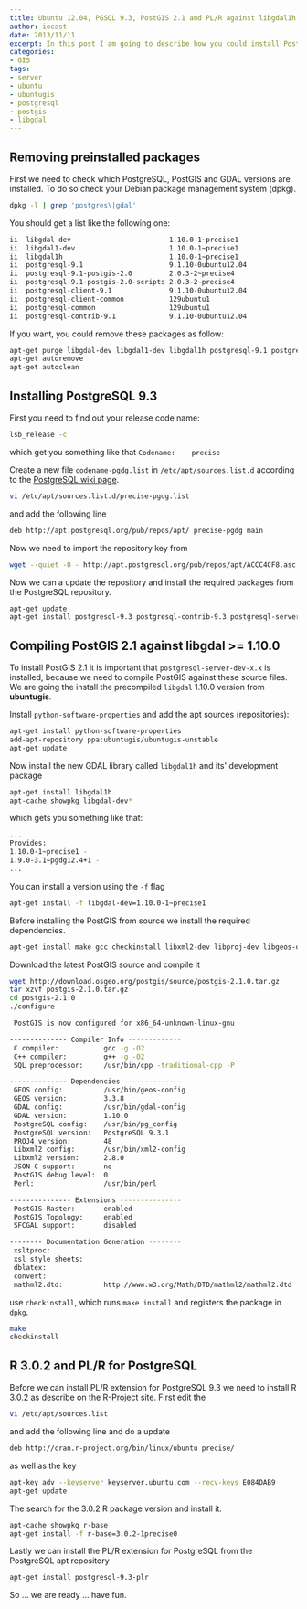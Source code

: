 ```yaml
---
title: Ubuntu 12.04, PGSQL 9.3, PostGIS 2.1 and PL/R against libgdal1h from scratch
author: iocast
date: 2013/11/11
excerpt: In this post I am going to describe how you could install PostgreSQL 9.3 and compile PostGIS 2.1 against libgdal1h on Ubuntu 12.04. It also describes how to install the latest R environment 3.0.2 and the PL/R extension for PostgreSQL.
categories:
- GIS
tags:
- server
- ubuntu
- ubuntugis
- postgresql
- postgis
- libgdal
---
```


## Removing preinstalled packages

First we need to check which PostgreSQL, PostGIS and GDAL versions are installed. To do so check your Debian package management system (dpkg).

```bash
dpkg -l | grep 'postgres\|gdal'
```

You should get a list like the following one:

```bash
ii  libgdal-dev                        1.10.0-1~precise1                 Geospatial Data Abstraction Library - Development files
ii  libgdal1-dev                       1.10.0-1~precise1                 Geospatial Data Abstraction Library - Development files
ii  libgdal1h                          1.10.0-1~precise1                 Geospatial Data Abstraction Library
ii  postgresql-9.1                     9.1.10-0ubuntu12.04               object-relational SQL database, version 9.1 server
ii  postgresql-9.1-postgis-2.0         2.0.3-2~precise4                  Geographic objects support for PostgreSQL 9.1
ii  postgresql-9.1-postgis-2.0-scripts 2.0.3-2~precise4                  Geographic objects support for PostgreSQL 9.1 -- scripts
ii  postgresql-client-9.1              9.1.10-0ubuntu12.04               front-end programs for PostgreSQL 9.1
ii  postgresql-client-common           129ubuntu1                        manager for multiple PostgreSQL client versions
ii  postgresql-common                  129ubuntu1                        PostgreSQL database-cluster manager
ii  postgresql-contrib-9.1             9.1.10-0ubuntu12.04               additional facilities for PostgreSQL
```

If you want, you could remove these packages as follow:

```bash
apt-get purge libgdal-dev libgdal1-dev libgdal1h postgresql-9.1 postgresql-9.1-postgis-2.0 postgresql-9.1-postgis-2.0-scripts postgresql-client-9.1 postgresql-client-common postgresql-common
apt-get autoremove
apt-get autoclean
```

## Installing PostgreSQL 9.3

First you need to find out your release code name:

```bash
lsb_release -c
```

which get you something like that `Codename:	precise`

Create a new file `codename-pgdg.list` in `/etc/apt/sources.list.d` according to the [PostgreSQL wiki page][pgsql].

```bash
vi /etc/apt/sources.list.d/precise-pgdg.list
```

and add the following line

```bash
deb http://apt.postgresql.org/pub/repos/apt/ precise-pgdg main
```

Now we need to import the repository key from

```bash
wget --quiet -O - http://apt.postgresql.org/pub/repos/apt/ACCC4CF8.asc | sudo apt-key add -
```

Now we can a update the repository and install the required packages from the PostgreSQL repository.

```bash
apt-get update
apt-get install postgresql-9.3 postgresql-contrib-9.3 postgresql-server-dev-9.3
```


## Compiling PostGIS 2.1 against libgdal >= 1.10.0

To install PostGIS 2.1 it is important that `postgresql-server-dev-x.x` is installed, because we need to compile PostGIS against these source files. We are going the install the precompiled `libgdal` 1.10.0 version from **ubuntugis**.

Install `python-software-properties` and add the apt sources (repositories):

```bash
apt-get install python-software-properties
add-apt-repository ppa:ubuntugis/ubuntugis-unstable
apt-get update
```

Now install the new GDAL library called `libgdal1h` and its' development package

```bash
apt-get install libgdal1h
apt-cache showpkg libgdal-dev*
```

which gets you something like that:

```bash
...
Provides:
1.10.0-1~precise1 -
1.9.0-3.1~pgdg12.4+1 -
...
```

You can install a version using the ```-f``` flag

```bash
apt-get install -f libgdal-dev=1.10.0-1~precise1
```

Before installing the PostGIS from source we install the required dependencies.

```bash
apt-get install make gcc checkinstall libxml2-dev libproj-dev libgeos-dev
```

Download the latest PostGIS source and compile it

```bash
wget http://download.osgeo.org/postgis/source/postgis-2.1.0.tar.gz
tar xzvf postgis-2.1.0.tar.gz
cd postgis-2.1.0
./configure
```

```bash
 PostGIS is now configured for x86_64-unknown-linux-gnu

-------------- Compiler Info -------------
 C compiler:           gcc -g -O2
 C++ compiler:         g++ -g -O2
 SQL preprocessor:     /usr/bin/cpp -traditional-cpp -P

-------------- Dependencies --------------
 GEOS config:          /usr/bin/geos-config
 GEOS version:         3.3.8
 GDAL config:          /usr/bin/gdal-config
 GDAL version:         1.10.0
 PostgreSQL config:    /usr/bin/pg_config
 PostgreSQL version:   PostgreSQL 9.3.1
 PROJ4 version:        48
 Libxml2 config:       /usr/bin/xml2-config
 Libxml2 version:      2.8.0
 JSON-C support:       no
 PostGIS debug level:  0
 Perl:                 /usr/bin/perl

--------------- Extensions ---------------
 PostGIS Raster:       enabled
 PostGIS Topology:     enabled
 SFCGAL support:       disabled

-------- Documentation Generation --------
 xsltproc:             
 xsl style sheets:     
 dblatex:              
 convert:              
 mathml2.dtd:          http://www.w3.org/Math/DTD/mathml2/mathml2.dtd
```

use `checkinstall`, which runs `make install` and registers the package in `dpkg`.

```bash
make
checkinstall
```


## R 3.0.2 and PL/R for PostgreSQL

Before we can install PL/R extension for PostgreSQL 9.3 we need to install R 3.0.2 as describe on the [R-Project][cran] site. First edit the

```bash
vi /etc/apt/sources.list
```
and add the following line and do a update

```bash
deb http://cran.r-project.org/bin/linux/ubuntu precise/
```
as well as the key

```bash
apt-key adv --keyserver keyserver.ubuntu.com --recv-keys E084DAB9
apt-get update
```


The search for the 3.0.2 R package version and install it.

```bash
apt-cache showpkg r-base
apt-get install -f r-base=3.0.2-1precise0
```


Lastly we can install the PL/R extension for PostgreSQL from the PostgreSQL apt repository

```bash
apt-get install postgresql-9.3-plr
```

So ... we are ready ... have fun.


[pgsql]: https://wiki.postgresql.org/wiki/Apt       "Apt - PostgreSQL wiki"
[cran]: http://cran.r-project.org                   "The Comprehensive R Archive Network"
